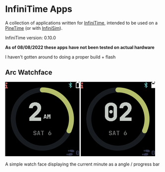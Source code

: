 # InfiniTime Apps

A collection of applications written for [InfiniTime](https://github.com/InfiniTimeOrg/InfiniTime),
intended to be used on a [PineTime](https://pine64.org/pinetime) (or with [InfiniSim](https://github.com/InfiniTimeOrg/InfiniSim)).

InfiniTime version: 0.10.0

**As of 08/08/2022 these apps have not been tested on actual hardware**

I haven't gotten around to doing a proper build + flash



## Arc Watchface


![Arc Watchface 12hr](assets/WatchFaceArc-12hr.png)
![Arc Watchface 24hr](assets/WatchFaceArc-24hr.png)


A simple watch face displaying the current minute as a angle / progress bar

